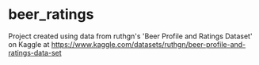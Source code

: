 # beer_ratings

Project created using data from ruthgn's 'Beer Profile and Ratings Dataset' on Kaggle at https://www.kaggle.com/datasets/ruthgn/beer-profile-and-ratings-data-set
